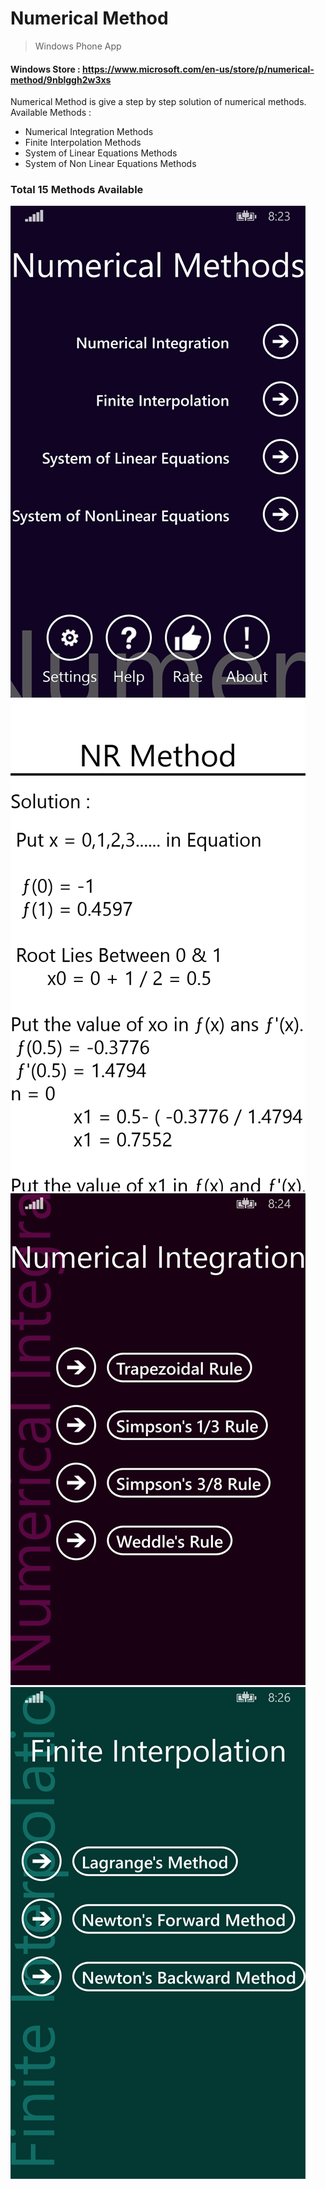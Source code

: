 # Numerical Method

> Windows Phone App

#### Windows Store : https://www.microsoft.com/en-us/store/p/numerical-method/9nblggh2w3xs

Numerical Method is give a step by step solution of numerical methods.
Available Methods :
* Numerical Integration Methods
* Finite Interpolation Methods
* System of Linear Equations Methods
* System of Non Linear Equations Methods

### Total 15 Methods Available

![text](https://github.com/deeppatel234/Numerical-Method/blob/master/Screenshots/apps.43382.13510798884972851.8e9b4550-3ec6-4c1f-9165-ea5b38a7c7e8.png)
![text](https://github.com/deeppatel234/Numerical-Method/blob/master/Screenshots/apps.45278.13510798884972851.25a1c470-14e5-423b-b8de-b342779ea29c.png)
![text](https://github.com/deeppatel234/Numerical-Method/blob/master/Screenshots/apps.46629.13510798884972851.343371f7-5ce3-467c-8240-bba3592d10fe.png)
![text](https://github.com/deeppatel234/Numerical-Method/blob/master/Screenshots/apps.55142.13510798884972851.d337ed4a-9619-4778-83de-19e8de06bf1f.png)
